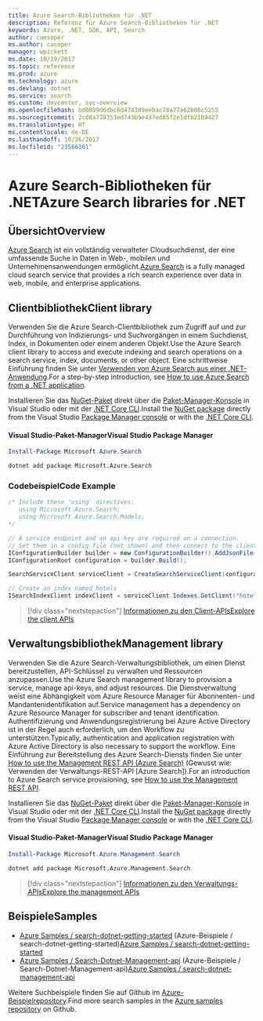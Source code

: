 ```yaml
---
title: Azure Search-Bibliotheken für .NET
description: Referenz für Azure Search-Bibliotheken für .NET
keywords: Azure, .NET, SDK, API, Search
author: camsoper
ms.author: casoper
manager: wpickett
ms.date: 10/19/2017
ms.topic: reference
ms.prod: azure
ms.technology: azure
ms.devlang: dotnet
ms.service: search
ms.custom: devcenter, svc-overview
ms.openlocfilehash: bd0899d6dbc6d474389eebac78a77a62b86c5255
ms.sourcegitcommit: 2c08a778353ed743b9e437ed85f2e1dfb21b9427
ms.translationtype: HT
ms.contentlocale: de-DE
ms.lasthandoff: 10/26/2017
ms.locfileid: "23566301"
---
```

# <a name="azure-search-libraries-for-net"></a><span data-ttu-id="da836-104">Azure Search-Bibliotheken für .NET</span><span class="sxs-lookup"><span data-stu-id="da836-104">Azure Search libraries for .NET</span></span>

## <a name="overview"></a><span data-ttu-id="da836-105">Übersicht</span><span class="sxs-lookup"><span data-stu-id="da836-105">Overview</span></span>

<span data-ttu-id="da836-106">[Azure Search](https://docs.microsoft.com/azure/search/search-what-is-azure-search) ist ein vollständig verwalteter Cloudsuchdienst, der eine umfassende Suche in Daten in Web-, mobilen und Unternehmensanwendungen ermöglicht.</span><span class="sxs-lookup"><span data-stu-id="da836-106">[Azure Search](https://docs.microsoft.com/azure/search/search-what-is-azure-search) is a fully managed cloud search service that provides a rich search experience over data in web, mobile, and enterprise applications.</span></span>

## <a name="client-library"></a><span data-ttu-id="da836-107">Clientbibliothek</span><span class="sxs-lookup"><span data-stu-id="da836-107">Client library</span></span>

<span data-ttu-id="da836-108">Verwenden Sie die Azure Search-Clientbibliothek zum Zugriff auf und zur Durchführung von Indizierungs- und Suchvorgängen in einem Suchdienst, Index, in Dokumenten oder einem anderen Objekt.</span><span class="sxs-lookup"><span data-stu-id="da836-108">Use the Azure Search client library to access and execute indexing and search operations on a search service, index, documents, or other object.</span></span> <span data-ttu-id="da836-109">Eine schrittweise Einführung finden Sie unter [Verwenden von Azure Search aus einer .NET-Anwendung](https://docs.microsoft.com/azure/search/search-howto-dotnet-sdk).</span><span class="sxs-lookup"><span data-stu-id="da836-109">For a step-by-step introduction, see [How to use Azure Search from a .NET application](https://docs.microsoft.com/azure/search/search-howto-dotnet-sdk).</span></span>

<span data-ttu-id="da836-110">Installieren Sie das [NuGet-Paket](https://www.nuget.org/packages/Microsoft.Azure.Search) direkt über die [Paket-Manager-Konsole][PackageManager] in Visual Studio oder mit der [.NET Core CLI][DotNetCLI].</span><span class="sxs-lookup"><span data-stu-id="da836-110">Install the [NuGet package](https://www.nuget.org/packages/Microsoft.Azure.Search) directly from the Visual Studio [Package Manager console][PackageManager] or with the [.NET Core CLI][DotNetCLI].</span></span>

#### <a name="visual-studio-package-manager"></a><span data-ttu-id="da836-111">Visual Studio-Paket-Manager</span><span class="sxs-lookup"><span data-stu-id="da836-111">Visual Studio Package Manager</span></span>

```powershell
Install-Package Microsoft.Azure.Search
```

```bash
dotnet add package Microsoft.Azure.Search
```

### <a name="code-example"></a><span data-ttu-id="da836-112">Codebeispiel</span><span class="sxs-lookup"><span data-stu-id="da836-112">Code Example</span></span>

```csharp
/* Include these 'using' directives:
   using Microsoft.Azure.Search;
   using Microsoft.Azure.Search.Models;
*/

// A service endpoint and an api-key are required on a connection.
// Set them in a config file (not shown) and then connect to the client.
IConfigurationBuilder builder = new ConfigurationBuilder().AddJsonFile("appsettings.json");
IConfigurationRoot configuration = builder.Build();

SearchServiceClient serviceClient = CreateSearchServiceClient(configuration);

// Create an index named hotels
ISearchIndexClient indexClient = serviceClient.Indexes.GetClient("hotels");

```

> [!div class="nextstepaction"]
> [<span data-ttu-id="da836-113">Informationen zu den Client-APIs</span><span class="sxs-lookup"><span data-stu-id="da836-113">Explore the client APIs</span></span>](/dotnet/api/overview/azure/search/client)


## <a name="management-library"></a><span data-ttu-id="da836-114">Verwaltungsbibliothek</span><span class="sxs-lookup"><span data-stu-id="da836-114">Management library</span></span>

<span data-ttu-id="da836-115">Verwenden Sie die Azure Search-Verwaltungsbibliothek, um einen Dienst bereitzustellen, API-Schlüssel zu verwalten und Ressourcen anzupassen.</span><span class="sxs-lookup"><span data-stu-id="da836-115">Use the Azure Search management library to provision a service, manage api-keys, and adjust resources.</span></span> <span data-ttu-id="da836-116">Die Dienstverwaltung weist eine Abhängigkeit vom Azure Resource Manager für Abonnenten- und Mandantenidentifikation auf.</span><span class="sxs-lookup"><span data-stu-id="da836-116">Service management has a dependency on Azure Resource Manager for subscriber and tenant identification.</span></span> <span data-ttu-id="da836-117">Authentifizierung und Anwendungsregistrierung bei Azure Active Directory ist in der Regel auch erforderlich, um den Workflow zu unterstützen.</span><span class="sxs-lookup"><span data-stu-id="da836-117">Typically, authentication and application registration with Azure Active Directory is also necessary to support the workflow.</span></span> <span data-ttu-id="da836-118">Eine Einführung zur Bereitstellung des Azure Search-Diensts finden Sie unter [How to use the Management REST API (Azure Search)](https://docs.microsoft.com/rest/api/searchmanagement/search-howto-management-rest-api) (Gewusst wie: Verwenden der Verwaltungs-REST-API [Azure Search]).</span><span class="sxs-lookup"><span data-stu-id="da836-118">For an introduction to Azure Search service provisioning, see [How to use the Management REST API](https://docs.microsoft.com/rest/api/searchmanagement/search-howto-management-rest-api).</span></span>

<span data-ttu-id="da836-119">Installieren Sie das [NuGet-Paket](https://www.nuget.org/packages/Microsoft.Azure.Management.Search) direkt über die [Paket-Manager-Konsole][PackageManager] in Visual Studio oder mit der [.NET Core CLI][DotNetCLI].</span><span class="sxs-lookup"><span data-stu-id="da836-119">Install the [NuGet package](https://www.nuget.org/packages/Microsoft.Azure.Management.Search) directly from the Visual Studio [Package Manager console][PackageManager] or with the [.NET Core CLI][DotNetCLI].</span></span>

#### <a name="visual-studio-package-manager"></a><span data-ttu-id="da836-120">Visual Studio-Paket-Manager</span><span class="sxs-lookup"><span data-stu-id="da836-120">Visual Studio Package Manager</span></span>

```powershell
Install-Package Microsoft.Azure.Management.Search
```

```bash
dotnet add package Microsoft.Azure.Management.Search
```

> [!div class="nextstepaction"]
> [<span data-ttu-id="da836-121">Informationen zu den Verwaltungs-APIs</span><span class="sxs-lookup"><span data-stu-id="da836-121">Explore the management APIs</span></span>](/dotnet/api/overview/azure/search/management)

## <a name="samples"></a><span data-ttu-id="da836-122">Beispiele</span><span class="sxs-lookup"><span data-stu-id="da836-122">Samples</span></span>

 + <span data-ttu-id="da836-123">[Azure Samples / search-dotnet-getting-started](https://github.com/Azure-Samples/search-dotnet-getting-started) (Azure-Beispiele / search-dotnet-getting-started)</span><span class="sxs-lookup"><span data-stu-id="da836-123">[Azure Samples / search-dotnet-getting-started](https://github.com/Azure-Samples/search-dotnet-getting-started)</span></span>
 + <span data-ttu-id="da836-124">[Azure Samples / Search-Dotnet-Management-api](https://github.com/Azure-Samples/search-dotnet-management-api) (Azure-Beispiele / Search-Dotnet-Management-api)</span><span class="sxs-lookup"><span data-stu-id="da836-124">[Azure Samples / search-dotnet-management-api](https://github.com/Azure-Samples/search-dotnet-management-api)</span></span>

<span data-ttu-id="da836-125">Weitere Suchbeispiele finden Sie auf Github im [Azure-Beispielrepository](https://github.com/Azure-Samples/).</span><span class="sxs-lookup"><span data-stu-id="da836-125">Find more search samples in the [Azure samples repository](https://github.com/Azure-Samples/) on Github.</span></span>

[PackageManager]: https://docs.microsoft.com/nuget/tools/package-manager-console
[DotNetCLI]: https://docs.microsoft.com/dotnet/core/tools/dotnet-add-package
